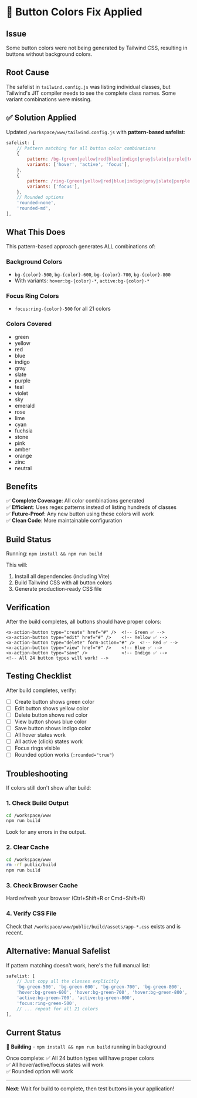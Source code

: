 # 🔧 Button Colors Fix Applied

## Issue
Some button colors were not being generated by Tailwind CSS, resulting in buttons without background colors.

## Root Cause
The safelist in `tailwind.config.js` was listing individual classes, but Tailwind's JIT compiler needs to see the complete class names. Some variant combinations were missing.

## ✅ Solution Applied

Updated `/workspace/www/tailwind.config.js` with **pattern-based safelist**:

```javascript
safelist: [
    // Pattern matching for all button color combinations
    {
        pattern: /bg-(green|yellow|red|blue|indigo|gray|slate|purple|teal|violet|sky|emerald|rose|lime|cyan|fuchsia|stone|pink|amber|orange|zinc|neutral)-(500|600|700|800)/,
        variants: ['hover', 'active', 'focus'],
    },
    {
        pattern: /ring-(green|yellow|red|blue|indigo|gray|slate|purple|teal|violet|sky|emerald|rose|lime|cyan|fuchsia|stone|pink|amber|orange|zinc|neutral)-500/,
        variants: ['focus'],
    },
    // Rounded options
    'rounded-none', 
    'rounded-md',
],
```

## What This Does

This pattern-based approach generates ALL combinations of:

### Background Colors
- `bg-{color}-500`, `bg-{color}-600`, `bg-{color}-700`, `bg-{color}-800`
- With variants: `hover:bg-{color}-*`, `active:bg-{color}-*`

### Focus Ring Colors  
- `focus:ring-{color}-500` for all 21 colors

### Colors Covered
- green
- yellow
- red
- blue
- indigo
- gray
- slate
- purple
- teal
- violet
- sky
- emerald
- rose
- lime
- cyan
- fuchsia
- stone
- pink
- amber
- orange
- zinc
- neutral

## Benefits

✅ **Complete Coverage**: All color combinations generated  
✅ **Efficient**: Uses regex patterns instead of listing hundreds of classes  
✅ **Future-Proof**: Any new button using these colors will work  
✅ **Clean Code**: More maintainable configuration  

## Build Status

Running: `npm install && npm run build`

This will:
1. Install all dependencies (including Vite)
2. Build Tailwind CSS with all button colors
3. Generate production-ready CSS file

## Verification

After the build completes, all buttons should have proper colors:

```blade
<x-action-button type="create" href="#" />  <!-- Green ✅ -->
<x-action-button type="edit" href="#" />    <!-- Yellow ✅ -->
<x-action-button type="delete" form-action="#" />  <!-- Red ✅ -->
<x-action-button type="view" href="#" />    <!-- Blue ✅ -->
<x-action-button type="save" />             <!-- Indigo ✅ -->
<!-- All 24 button types will work! -->
```

## Testing Checklist

After build completes, verify:

- [ ] Create button shows green color
- [ ] Edit button shows yellow color  
- [ ] Delete button shows red color
- [ ] View button shows blue color
- [ ] Save button shows indigo color
- [ ] All hover states work
- [ ] All active (click) states work
- [ ] Focus rings visible
- [ ] Rounded option works (`:rounded="true"`)

## Troubleshooting

If colors still don't show after build:

### 1. Check Build Output
```bash
cd /workspace/www
npm run build
```
Look for any errors in the output.

### 2. Clear Cache
```bash
cd /workspace/www
rm -rf public/build
npm run build
```

### 3. Check Browser Cache
Hard refresh your browser (Ctrl+Shift+R or Cmd+Shift+R)

### 4. Verify CSS File
Check that `/workspace/www/public/build/assets/app-*.css` exists and is recent.

## Alternative: Manual Safelist

If pattern matching doesn't work, here's the full manual list:

```javascript
safelist: [
    // Just copy all the classes explicitly
    'bg-green-500', 'bg-green-600', 'bg-green-700', 'bg-green-800',
    'hover:bg-green-600', 'hover:bg-green-700', 'hover:bg-green-800',
    'active:bg-green-700', 'active:bg-green-800',
    'focus:ring-green-500',
    // ... repeat for all 21 colors
],
```

## Current Status

🔄 **Building** - `npm install && npm run build` running in background

Once complete:
✅ All 24 button types will have proper colors  
✅ All hover/active/focus states will work  
✅ Rounded option will work  

---

**Next**: Wait for build to complete, then test buttons in your application!
